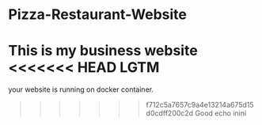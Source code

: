 # Pizza-Restaurant-Website
This is my business website
<<<<<<< HEAD
LGTM
=======
your website is running on docker container.
>>>>>>> f712c5a7657c9a4e13214a675d15d0cdff200c2d
Good
echo
inini